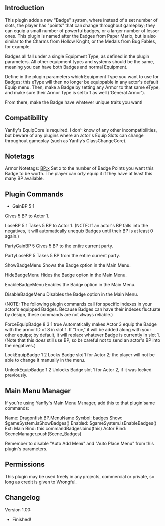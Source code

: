 ## Introduction

This plugin adds a new "Badge" system, where instead of a set number
of slots, the player has "points" that can change throughout gameplay;
they can equip a small number of powerful badges, or a larger number
of lesser ones. This plugin is named after the Badges from Paper Mario,
but is also similar to the Charms from Hollow Knight, or the Medals from
Bug Fables, for example.

Badges all fall under a single Equipment Type, as defined in the plugin
parameters. All other equipment types and systems should be the same,
meaning you can have both Badges and normal Equipment.

Define in the plugin parameters which Equipment Type you want to use for
Badges; this eType will then no longer be equippable in any actor's
default Equip menu. Then, make a Badge by setting any Armor to that
same eType, and make sure their Armor Type is set to 1 as well ('General
Armor').

From there, make the Badge have whatever unique traits you want!

## Compatibility

Yanfly's EquipCore is required. I don't know of any other incompatibilities,
but beware of any plugins where an actor's Equip Slots can change
throughout gameplay (such as Yanfly's ClassChangeCore). 

## Notetags

Armor Notetags:
<BP:x>
    Set x to the number of Badge Points you want this Badge to be worth.
    The player can only equip it if they have at least this many BP
    available.

## Plugin Commands

* GainBP 5 1

Gives 5 BP to Actor 1.

LoseBP 5 1
Takes 5 BP to Actor 1. (NOTE: If an actor's BP falls into the
negatives, it will automatically unequip Badges until their
BP is at least 0 again.)

PartyGainBP 5
Gives 5 BP to the entire current party.

PartyLoseBP 5
Takes 5 BP from the entire current party.

ShowBadgeMenu
Shows the Badge option in the Main Menu.

HideBadgeMenu
Hides the Badge option in the Main Menu.

EnableBadgeMenu
Enables the Badge option in the Main Menu.

DisableBadgeMenu
Disables the Badge option in the Main Menu.

(NOTE: The following plugin commands call for specific indexes in your
actor's equipped Badges. Because Badges can have their indexes
fluctuate by design, these commands are not always reliable.)

ForceEquipBadge 8 3 1 true
Automatically makes Actor 3 equip the Badge with the armor ID of 8
in slot 1. If "true," it will be added along with your other equips;
by default, it will replace whatever Badge is currently in slot 1.
(Note that this *does* still use BP, so be careful not to send an
actor's BP into the negatives.)

LockEquipBadge 1 2
Locks Badge slot 1 for Actor 2; the player will not be able to
change it manually in the menu.

UnlockEquipBadge 1 2
Unlocks Badge slot 1 for Actor 2, if it was locked previously.

## Main Menu Manager

If you're using Yanfly's Main Menu Manager, add this to that plugin'same
commands:

Name: Dragonfish.BP.MenuName
Symbol: badges
Show: $gameSystem.isShowBadges()
Enabled: $gameSystem.isEnableBadges()
Ext: 
Main Bind: this.commandBadges.bind(this)
Actor Bind: SceneManager.push(Scene_Badges)

Remember to disable "Auto Add Menu" and "Auto Place Menu" from this
plugin's parameters.

## Permissions

This plugin may be used freely in any projects, commercial or private, so
long as credit is given to Wrongful.

## Changelog

Version 1.00:
- Finished!
